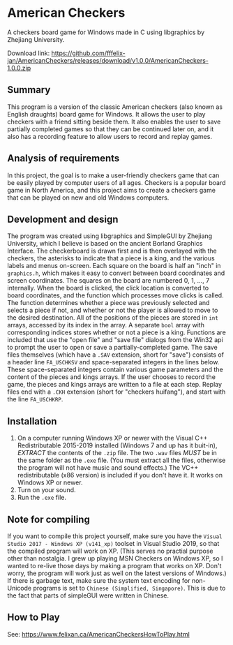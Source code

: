 # American Checkers
 A checkers board game for Windows made in C using libgraphics by Zhejiang University.

 Download link: https://github.com/fffelix-jan/AmericanCheckers/releases/download/v1.0.0/AmericanCheckers-1.0.0.zip

## Summary
This program is a version of the classic American checkers (also known as English draughts) board game for Windows. It allows the user to play checkers with a friend sitting beside them. It also enables the user to save partially completed games so that they can be continued later on, and it also has a recording feature to allow users to record and replay games.

## Analysis of requirements
In this project, the goal is to make a user-friendly checkers game that can be easily played by computer users of all ages. Checkers is a popular board game in North America, and this project aims to create a checkers game that can be played on new and old Windows computers.

## Development and design
The program was created using libgraphics and SimpleGUI by Zhejiang University, which I believe is based on the ancient Borland Graphics Interface. The checkerboard is drawn first and is then overlayed with the checkers, the asterisks to indicate that a piece is a king, and the various labels and menus on-screen. Each square on the board is half an "inch" in `graphics.h`, which makes it easy to convert between board coordinates and screen coordinates. The squares on the board are numbered 0, 1, ..., 7 internally. When the board is clicked, the click location is converted to board coordinates, and the function which processes move clicks is called. The function determines whether a piece was previously selected and selects a piece if not, and whether or not the player is allowed to move to the desired destination. All of the positions of the pieces are stored in `int` arrays, accessed by its index in the array. A separate `bool` array with corresponding indices stores whether or not a piece is a king. Functions are included that use the "open file" and "save file" dialogs from the Win32 api to prompt the user to open or save a partially-completed game. The save files themselves (which have a `.SAV` extension, short for "save") consists of a header line `FA_USCHKSV` and space-separated integers in the lines below. These space-separated integers contain various game parameters and the content of the pieces and kings arrays. If the user chooses to record the game, the pieces and kings arrays are written to a file at each step. Replay files end with a `.CKH` extension (short for "checkers huifang"), and start with the line `FA_USCHKRP`.

## Installation
1. On a computer running Windows XP or newer with the Visual C++ Redistributable 2015-2019 installed (Windows 7 and up has it buit-in), *EXTRACT* the contents of the `.zip` file. The two `.wav` files *MUST* be in the same folder as the `.exe` file. (You must extract all the files, otherwise the program will not have music and sound effects.) The VC++ redistributable (x86 version) is included if you don't have it. It works on Windows XP or newer.
2. Turn on your sound.
3. Run the `.exe` file.

## Note for compiling
If you want to compile this project yourself, make sure you have the `Visual Studio 2017 - Windows XP (v141_xp)` toolset in Visual Studio 2019, so that the compiled program will work on XP. (This serves no practial purpose other than nostalgia. I grew up playing MSN Checkers on Windows XP, so I wanted to re-live those days by making a program that works on XP. Don't worry, the program will work just as well on the latest versions of Windows.) If there is garbage text, make sure the system text encoding for non-Unicode programs is set to `Chinese (Simplified, Singapore)`. This is due to the fact that parts of simpleGUI were written in Chinese.

## How to Play
See: https://www.felixan.ca/AmericanCheckersHowToPlay.html